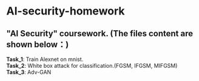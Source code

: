 # AI-security-homework
## "AI Security" coursework. (The files content are shown below：)
**Task_1**: Train Alexnet on mnist.<br />
**Task_2**: White box attack for classification.(FGSM, IFGSM, MIFGSM)<br />
**Task_3**: Adv-GAN<br />
